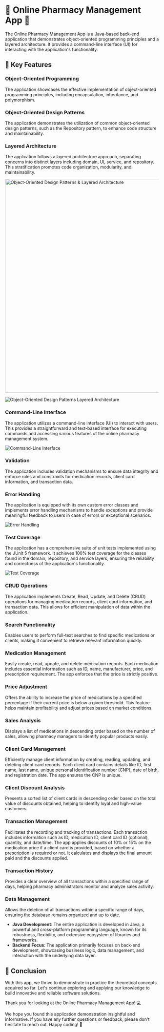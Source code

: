 # 🏥 Online Pharmacy Management App 💊

The Online Pharmacy Management App is a Java-based back-end application that demonstrates object-oriented programming principles and a layered architecture. It provides a command-line interface (UI) for interacting with the application's functionality.

## 🚀 Key Features

### Object-Oriented Programming
The application showcases the effective implementation of object-oriented programming principles, including encapsulation, inheritance, and polymorphism.

### Object-Oriented Design Patterns
The application demonstrates the utilization of common object-oriented design patterns, such as the Repository pattern, to enhance code structure and maintainability.

### Layered Architecture
The application follows a layered architecture approach, separating concerns into distinct layers including domain, UI, service, and repository. This stratification promotes code organization, modularity, and maintainability.

<img src="https://github.com/MarcuTamas/Online_Pharmacy_Management/blob/main/RunningExamplesScreenshots/Object-Oriented%20Design%20Patterns%20%26%20Layered%20Architecture.png" alt="Object-Oriented Design Patterns & Layered Architecture" width="700">

![Object-Oriented Design Patterns   Layered Architecture]()

### Command-Line Interface
The application utilizes a command-line interface (UI) to interact with users. This provides a straightforward and text-based interface for executing commands and accessing various features of the online pharmacy management system.

![Command-Line Interface](https://github.com/MarcuTamas/Online_Pharmacy_Management/blob/main/RunningExamplesScreenshots/Command-Line%20Interface.png)

### Validation
The application includes validation mechanisms to ensure data integrity and enforce rules and constraints for medication records, client card information, and transaction data.

### Error Handling
The application is equipped with its own custom error classes and implements error handling mechanisms to handle exceptions and provide meaningful feedback to users in case of errors or exceptional scenarios.

![Error Handling](https://github.com/MarcuTamas/Online_Pharmacy_Management/blob/main/RunningExamplesScreenshots/Error%20Handling.png)

### Test Coverage
The application has a comprehensive suite of unit tests implemented using the JUnit 5 framework. It achieves 100% test coverage for the classes found in the domain, repository, and service layers, ensuring the reliability and correctness of the application's functionality.

![Test Coverage](https://github.com/MarcuTamas/Online_Pharmacy_Management/blob/main/RunningExamplesScreenshots/Test%20Coverage.png)

### CRUD Operations
The application implements Create, Read, Update, and Delete (CRUD) operations for managing medication records, client card information, and transaction data. This allows for efficient manipulation of data within the application.

### Search Functionality
Enables users to perform full-text searches to find specific medications or clients, making it convenient to retrieve relevant information quickly.

### Medication Management
Easily create, read, update, and delete medication records. Each medication includes essential information such as ID, name, manufacturer, price, and prescription requirement. The app enforces that the price is strictly positive.

### Price Adjustment
Offers the ability to increase the price of medications by a specified percentage if their current price is below a given threshold. This feature helps maintain profitability and adjust prices based on market conditions.

### Sales Analysis
Displays a list of medications in descending order based on the number of sales, allowing pharmacy managers to identify popular products easily.

### Client Card Management
Efficiently manage client information by creating, reading, updating, and deleting client card records. Each client card contains details like ID, first name, last name, unique personal identification number (CNP), date of birth, and registration date. The app ensures the CNP is unique.

### Client Discount Analysis
Presents a sorted list of client cards in descending order based on the total value of discounts obtained, helping to identify loyal and high-value customers.

### Transaction Management
Facilitates the recording and tracking of transactions. Each transaction includes information such as ID, medication ID, client card ID (optional), quantity, and date/time. The app applies discounts of 10% or 15% on the medication price if a client card is provided, based on whether a prescription is required or not. It calculates and displays the final amount paid and the discounts applied.

### Transaction History
Provides a clear overview of all transactions within a specified range of days, helping pharmacy administrators monitor and analyze sales activity.

### Data Management
Allows the deletion of all transactions within a specific range of days, ensuring the database remains organized and up to date.

- **Java Development**: The entire application is developed in Java, a powerful and cross-platform programming language, known for its robustness, flexibility, and extensive ecosystem of libraries and frameworks.
- **Backend Focus**: The application primarily focuses on back-end development, showcasing business logic, data management, and interaction with the underlying data layer.

## 🔮 Conclusion 

With this app, we thrive to demonstrate in practice the theoretical concepts acquired so far. Let's continue exploring and applying our knowledge to build innovative and reliable software solutions.

Thank you for looking at the Online Pharmacy Management App! 💻

We hope you found this application demonstration insightful and informative. If you have any further questions or feedback, please don't hesitate to reach out. Happy coding! 🚀
